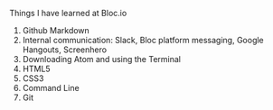 Things I have learned at Bloc.io
 1. Github Markdown
 1. Internal communication: Slack, Bloc platform messaging, Google Hangouts, Screenhero
 1. Downloading Atom and using the Terminal
 1. HTML5
 1. CSS3
 1. Command Line
 1. Git
